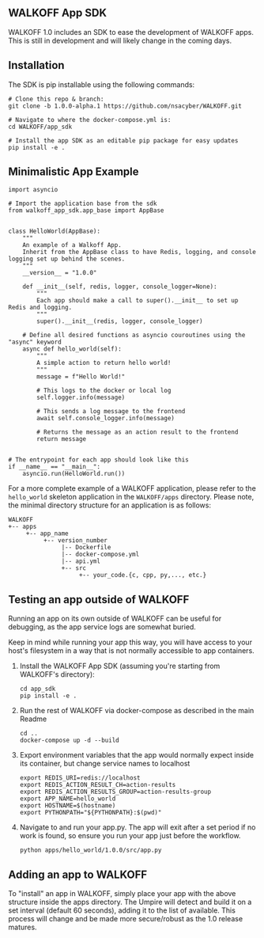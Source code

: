 ## WALKOFF App SDK

WALKOFF 1.0 includes an SDK to ease the development of WALKOFF apps. This is still in development and will likely change 
in the coming days.

## Installation
The SDK is pip installable using the following commands:

```
# Clone this repo & branch:
git clone -b 1.0.0-alpha.1 https://github.com/nsacyber/WALKOFF.git

# Navigate to where the docker-compose.yml is:
cd WALKOFF/app_sdk

# Install the app SDK as an editable pip package for easy updates
pip install -e .
```

## Minimalistic App Example
```
import asyncio

# Import the application base from the sdk
from walkoff_app_sdk.app_base import AppBase


class HelloWorld(AppBase):
    """
    An example of a Walkoff App.
    Inherit from the AppBase class to have Redis, logging, and console logging set up behind the scenes.
    """
    __version__ = "1.0.0"

    def __init__(self, redis, logger, console_logger=None):
        """
        Each app should make a call to super().__init__ to set up Redis and logging.
        """
        super().__init__(redis, logger, console_logger)
    
    # Define all desired functions as asyncio couroutines using the "async" keyword
    async def hello_world(self):
        """
        A simple action to return hello world!
        """
        message = f"Hello World!"

        # This logs to the docker or local log
        self.logger.info(message)

        # This sends a log message to the frontend
        await self.console_logger.info(message)
        
        # Returns the message as an action result to the frontend
        return message


# The entrypoint for each app should look like this
if __name__ == "__main__":
    asyncio.run(HelloWorld.run())
```
For a more complete example of a WALKOFF application, please refer to the `hello_world` skeleton application in the 
`WALKOFF/apps` directory. 
Please note, the minimal directory structure for an application is as follows:
```
WALKOFF
+-- apps
     +-- app_name 
          +-- version_number
               |-- Dockerfile
               |-- docker-compose.yml
               |-- api.yml
               +-- src
                    +-- your_code.{c, cpp, py,..., etc.} 
```

## Testing an app outside of WALKOFF 

Running an app on its own outside of WALKOFF can be useful for debugging, as the app service logs are somewhat buried.

Keep in mind while running your app this way, you will have access to your host's filesystem in a way that is not normally accessible to app containers. 

1. Install the WALKOFF App SDK (assuming you're starting from WALKOFF's directory):
   ```
   cd app_sdk
   pip install -e .
   ```

2. Run the rest of WALKOFF via docker-compose as described in the main Readme
   ```
   cd ..
   docker-compose up -d --build
   ```
3. Export environment variables that the app would normally expect inside its container, but change service names to localhost 
   ```
   export REDIS_URI=redis://localhost
   export REDIS_ACTION_RESULT_CH=action-results
   export REDIS_ACTION_RESULTS_GROUP=action-results-group
   export APP_NAME=hello_world
   export HOSTNAME=$(hostname)
   export PYTHONPATH="${PYTHONPATH}:$(pwd)"
   ```
3. Navigate to and run your app.py. The app will exit after a set period if no work is found, so ensure you run your app just before the workflow.
   ```
   python apps/hello_world/1.0.0/src/app.py 
   ```
   
## Adding an app to WALKOFF

To "install" an app in WALKOFF, simply place your app with the above structure inside the apps directory. The Umpire will detect and build it on a set interval (default 60 seconds), adding it to the list of available. This process will change and be made more secure/robust as the 1.0 release matures.
